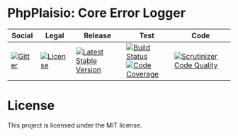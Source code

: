 # PhpPlaisio: Core Error Logger

<table>
<thead>
<tr>
<th>Social</th>
<th>Legal</th>
<th>Release</th>
<th>Test</th>
<th>Code</th>
</tr>
</thead>
<tbody>
<tr>
<td>
<a href="https://gitter.im/PhpPlaisio/PhpPlaisio"><img src="https://badges.gitter.im/PhpPlaisio/PhpPlaisio.svg" alt="Gitter"/></a>
</td>
<td>
<a href="https://packagist.org/packages/plaisio/error-logger-core"><img src="https://poser.pugx.org/plaisio/error-logger-core/license" alt="License"/></a>
</td>
<td>
<a href="https://packagist.org/packages/plaisio/error-logger-core"><img src="https://poser.pugx.org/plaisio/error-logger-core/v/stable" alt="Latest Stable Version"/></a>
</td>
<td>
<a href="https://app.travis-ci.com/github/PhpPlaisio/error-logger-core"><img src="https://app.travis-ci.com/PhpPlaisio/error-logger-core.svg?branch=master" alt="Build Status"/></a><br/>
<a href="https://scrutinizer-ci.com/g/PhpPlaisio/error-logger-core/?branch=master"><img src="https://scrutinizer-ci.com/g/PhpPlaisio/error-logger-core/badges/coverage.png?b=master" alt="Code Coverage"/></a>
</td>
<td>
<a href="https://scrutinizer-ci.com/g/PhpPlaisio/error-logger-core/?branch=master"><img src="https://scrutinizer-ci.com/g/PhpPlaisio/error-logger-core/badges/quality-score.png?b=master" alt="Scrutinizer Code Quality"/></a>
</td>
</tr>
</tbody>
</table>     

# License

This project is licensed under the MIT license.

